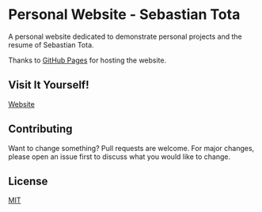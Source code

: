 # Personal Website - Sebastian Tota

A personal website dedicated to demonstrate personal projects and the resume of Sebastian Tota.

Thanks to [GitHub Pages](https://pages.github.com/) for hosting the website.

## Visit It Yourself!
[Website](https://sebtota.com)

## Contributing
Want to change something? Pull requests are welcome. For major changes, please open an issue first to discuss what you would like to change.

## License
[MIT](https://github.com/SebTota/site-2/blob/master/LICENSE)
